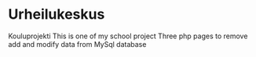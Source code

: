 # Urheilukeskus
Kouluprojekti
This is one of my school project
Three php pages to remove add and modify data from MySql database

